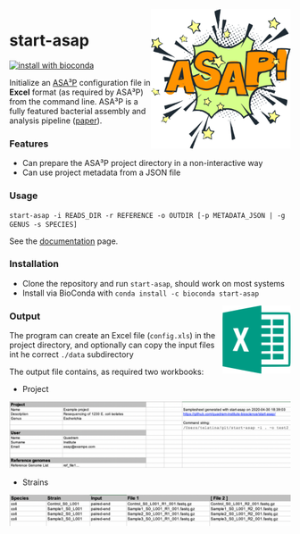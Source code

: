 <img align="right" width="250" height="250" src="docs/start-asap.png">

# start-asap

[![install with bioconda](https://img.shields.io/badge/install%20with-bioconda-brightgreen.svg?style=flat)](http://bioconda.github.io/recipes/start-asap/README.html)


Initialize an [ASA³P](https://github.com/oschwengers/asap#readme) configuration file in **Excel** format (as required by ASA³P) from the command line. ASA³P is a fully featured bacterial assembly and analysis pipeline ([paper](https://journals.plos.org/ploscompbiol/article?id=10.1371/journal.pcbi.1007134)).

### Features
 * Can prepare the ASA³P project directory in a non-interactive way
 * Can use project metadata from a JSON file
 
 
### Usage

```
start-asap -i READS_DIR -r REFERENCE -o OUTDIR [-p METADATA_JSON | -g GENUS -s SPECIES]
```

See the [documentation](docs/usage.md) page.

### Installation

* Clone the repository and run `start-asap`, should work on most systems
* Install via BioConda with `conda install -c bioconda start-asap`


<img align="right" width="122" height="122" src="docs/xls.png">

### Output

The program can create an Excel file (`config.xls`) in the project directory, and optionally can copy the input files int he correct `./data` subdirectory

The output file contains, as required two workbooks: 

* Project

[![Project metadata](docs/sample.png)](docs/usage.md)

* Strains

[![Strains workbook](docs/info.png)](docs/usage.md)
